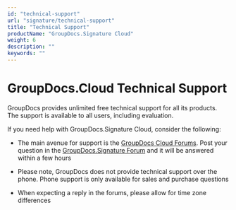 ```yaml
---
id: "technical-support"
url: "signature/technical-support"
title: "Technical Support"
productName: "GroupDocs.Signature Cloud"
weight: 6
description: ""
keywords: ""
---
```


# GroupDocs.Cloud Technical Support #

GroupDocs provides unlimited free technical support for all its products. The support is available to all users, including evaluation.

If you need help with GroupDocs.Signature Cloud, consider the following:

* The main avenue for support is the [GroupDocs Cloud Forums](https://forum.groupdocs.cloud/). Post your question in the [GroupDocs.Signature Forum](https://forum.groupdocs.cloud/c/signature) and it will be answered within a few hours

* Please note, GroupDocs does not provide technical support over the phone. Phone support is only available for sales and purchase questions

* When expecting a reply in the forums, please allow for time zone differences
